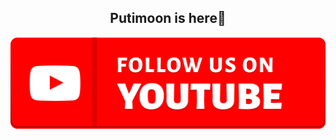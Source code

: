 <h2 align="center">Putimoon is here🥷</h2>

<a align="center" width="100%" target="_blank" href="https://youtube.com/@Putimoon?si=YwmkBwIp7D-Z0e9J">
  <img src="https://github.com/putimoon/putimoon/blob/main/images/youtube.png" alt="youtube_channel">
</a>